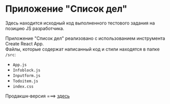 # Приложение "Список дел"  
Здесь находится исходный код выполненного тестового задания на позицию JS разработчика.  
             
Приложение "Список дел" реализовано с использованием инструмента Create React App.  
Файлы, которые содержат написанный код и стили находятся в папке `/src`: 
* `App.js`
* `Infoblock.js`
* `Inputform.js`
* `Todoitem.js`
* `index.css`

Продакшн-версия ===> [здесь](https://srgmkv.github.io/todoapp/build/)
